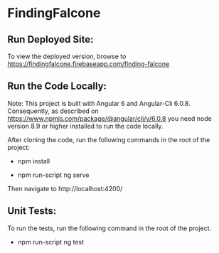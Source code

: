 # FindingFalcone

## Run Deployed Site:

To view the deployed version, browse to https://findingfalcone.firebaseapp.com/finding-falcone

## Run the Code Locally:

Note: This project is built with Angular 6 and Angular-Cli 6.0.8.
Consequently, as described on https://www.npmjs.com/package/@angular/cli/v/6.0.8 you need node version 8.9 or higher installed to run the code locally.

After cloning the code, run the following commands in the root of the project:

- npm install

- npm run-script ng serve

Then navigate to http://localhost:4200/

## Unit Tests:

To run the tests, run the following command in the root of the project.

- npm run-script ng test
